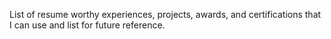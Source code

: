 List of resume worthy experiences, projects, awards, and certifications that I can use and list for future reference.
